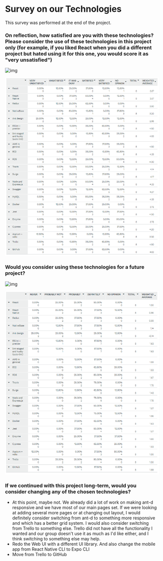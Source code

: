 # Survey on our Technologies

This survey was performed at the end of the project.



### On reflection, how satisfied are you with these technologies? Please consider the use of these technologies in this project only (for example, if you liked React when you did a different project but hated using it for this one, you would score it as "very unsatisfied")

 ![img](https://lh3.googleusercontent.com/w3Q576osyqLAximEXzKfbsHmyHebXeEoaQWQNYcPkN6HJMyHK4_nMwTYGLxhnDalaN3zC-6n2ugLupIe2kNNA74FmdAXwQncLwR-DORAcKdNySQRV29o3es9ecCpp_Ds4x_4Tgu3)

![](tc-1.png)




### Would you consider using these technologies for a future project?


![img](https://lh6.googleusercontent.com/ckvqEok1izwvDQDtQwFxqabGUPZZzJ7FwvUW1TfZ-5L2nbKWaiuMwE27S2olc4IYnFjIk5hhOXNjJvtDbs-vIV-UWmRbynuavnKcEGQdTS31LXb-AU64Dwku6HBQWTkolJFduYOr)

![](tc-3.png)



### If we continued with this project long-term, would you consider changing any of the chosen technologies?

- At this point, maybe not. We already did a lot of work on making ant-d responsive and we have most of our main pages set. If we were looking at adding several more pages or at changing out layout, I would definitely consider switching from ant-d to something more responsive and which has a better grid system. I would also consider switching from Trello to something else. Trello did not have all the functionality I wanted and our group doesn't use it as much as I'd like either, and I think switching to something else may help.
- Redo the Web UI with a different UI library. And also change the mobile app from React Native CLI to Expo CLI
- Move from Trello to GitHub

